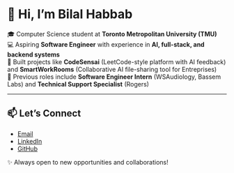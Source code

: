 # 👋 Hi, I’m Bilal Habbab  

🎓 Computer Science student at **Toronto Metropolitan University (TMU)**  
💻 Aspiring **Software Engineer** with experience in **AI, full-stack, and backend systems**  
🚀 Built projects like **CodeSensai** (LeetCode-style platform with AI feedback) and **SmartWorkRooms** (Collaborative AI file-sharing tool for Entreprises)  
💼 Previous roles include **Software Engineer Intern** (WSAudiology, Bassem Labs) and **Technical Support Specialist** (Rogers)  

---

## 📫 Let’s Connect  
- [Email](mailto:bilalhabbab@gmail.com)  
- [LinkedIn](https://www.linkedin.com/in/bilalhb)  
- [GitHub](https://github.com/bilalhabbab)  

✨ Always open to new opportunities and collaborations!  
